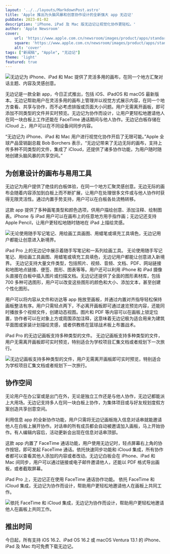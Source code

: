 ```yaml
---
layout: '../../layouts/MarkdownPost.astro'
title: 'Apple 推出为头脑风暴和创意协作设计的全新强大 app 无边记'
pubDate: 2023-01-02
description: 'iPhone、iPad 及 Mac 版无边记让视觉化协作更轻松。'
author: 'Apple Newsroom'
cover:
    url: 'https://www.apple.com.cn/newsroom/images/product/apps/standard/Apple-Freeform-hero_big.jpg.large_2x.jpg'
    square: 'https://www.apple.com.cn/newsroom/images/product/apps/standard/Apple-Freeform-hero_big.jpg.large_2x.jpg'
    alt: 'cover'
tags: ["新闻稿", "Apple", "无边记"] 
theme: 'light'
featured: true
---
```




![无边记为 iPhone、iPad 和 Mac 提供了灵活多用的画布，在同一个地方汇聚对话主题、内容及灵感创意。](https://www.apple.com.cn/newsroom/images/product/apps/standard/Apple-Freeform-hero_big.jpg.large_2x.jpg)

无边记是一款全新 app，今日正式推出，包括 iOS、iPadOS 和 macOS 最新版本。无边记帮助用户在灵活多用的画布上管理并以视觉方式展示内容，在同一个地方查看、共享与协作，而不必考虑排版或页面大小问题。用户无需离开画板，即可添加不同类型的文件并实时预览。无边记为协作而设计，让用户更轻松地邀请他人在同一块白板上工作还能在 FaceTime 通话期间与他人协作。无边记白板存储在 iCloud 上，用户可以在不同设备间同步内容。

“无边记为 iPhone、iPad 和 Mac 用户进行视觉化协作开启了无限可能。”Apple 全球产品营销副总裁 Bob Borchers 表示，“无边记带来了无边无际的画布，支持上传多种不同类型的文件，集成了 iCloud，还提供了诸多协作功能，为用户随时随地创建头脑风暴的共享空间。”

## 为创意设计的画布与易用工具

无边记为用户提供了绝佳的白板体验，在同一个地方汇聚灵感创意。无边无际的画布会随着内容添加到白板上而不断扩展，让用户在处理很多文件或与他人协作时获得无限灵活性。通过内置手势支持，用户可以在白板各处流畅转移。

这款 app 提供了多种画笔类型和颜色选项，供用户描绘创意、添加注释、绘制图表。iPhone 与 iPad 用户可以在画布上的任意地方用手指作画；无边记还支持 Apple Pencil，让用户更轻松地随时随地在 iPad 上描绘灵感。

![无论使用随手写记笔记、用绘画工具画图、用蜡笔或填充工具填色，无边记用户都能让创意进入新境界。](https://www.apple.com.cn/newsroom/images/product/apps/standard/Apple-Freeform-Markup_big.jpg.large_2x.jpg)

iPad Pro 上的无边记中展示着随手写笔记和一系列绘画工具。
无论使用随手写记笔记、用绘画工具画图、用蜡笔或填充工具填色，无边记用户都能让创意进入新境界。
无边记支持大量文件类型，包括照片、视频、音频、文档、PDF、网站链接和地图地点链接、便签、图形、图表等等。用户还可以利用 iPhone 和 iPad 摄像头直接在白板中插入图片或扫描文档。无边记还提供了全面的图形素材库，包括 700 多种可选图形，用户可以改变这些图形的颜色和大小、添加文本，甚至创建个性化图形。

用户可以将内容从文件和访达等 app 拖放至画板，并通过内置对齐指导轻松保持画板整洁有序。用户只需轻点两下，不必离开画板即可通过速览预览内容，还能同时播放多个视频文件，创建动态视图。图片和 PDF 等内容可以在画板上锁定位置，协作者可以在对象上方或周围添加注释，这意味着无边记极为适合用来为建筑平面图或家装计划描绘灵感，或者供教练在篮球战术板上布置战术。

iPad Pro 的无边记画板支持多种类型的文件。
无边记画板支持多种类型的文件，用户无需离开画板即可实时预览，特别适合为学校项目汇集文档或者规划下一次旅行。

![无边记画板支持多种类型的文件，用户无需离开画板即可实时预览，特别适合为学校项目汇集文档或者规划下一次旅行。](https://www.apple.com.cn/newsroom/images/product/apps/standard/Apple-Freeform-files-support_big.jpg.large_2x.jpg)

## 协作空间

无论用户在办公室或是出门在外，无论是独立工作还是与他人协作，无边记都能派上大用场。无边记支持多人在同一块白板上协作，为集体项目或与好友规划度假方案创造共享创意空间。

利用信息 app 的全新协作功能，用户只需将无边记画板拖入信息对话串就能邀请他人在白板上展开协作。对话串的所有成员都会自动被邀请加入画板，马上开始协作。有人编辑内容后，活动更新会出现在信息对话串顶部。

这款 app 内置了 FaceTime 通话功能，用户使用无边记时，轻点屏幕右上角的协作按钮，即可发起 FaceTime 通话。依托快速同步功能和 iCloud 集成，所有协作者都可以查看其他人添加的内容或者改动。无边记白板会在 iPhone、iPad 和 Mac 间同步，用户可以通过链接或电子邮件邀请他人，还能以 PDF 格式导出画板，或者截取屏幕。

iPad Pro 上，无边记正在使用 FaceTime 通话协作功能。
依托 FaceTime 和 iCloud 集成，无边记为协作而设计，帮助用户更轻松地邀请他人在画板上共同工作。

![依托 FaceTime 和 iCloud 集成，无边记为协作而设计，帮助用户更轻松地邀请他人在画板上共同工作。](https://www.apple.com.cn/newsroom/images/product/apps/standard/Apple-Freeform-FaceTime_big.jpg.large_2x.jpg)

## 推出时间

今日起，所有支持 iOS 16.2、iPad OS 16.2 或 macOS Ventura 13.1 的 iPhone、iPad 及 Mac 均可免费下载无边记。
